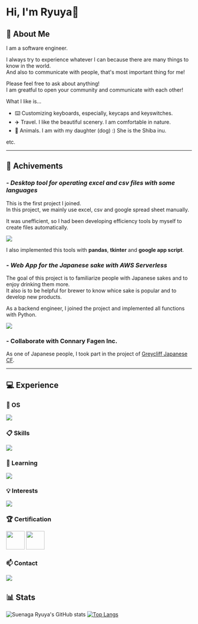 # Hi, I'm Ryuya👋

## :frowning_person: About Me
I am a software engineer.

I always try to experience whatever I can because there are many things to know in the world.<br/>
And also to communicate with people, that's most important thing for me!

Please feel free to ask about anything!<br/>
I am greatful to open your community and communicate with each other!

What I like is...
- :keyboard: Customizing keyboards, especially, keycaps and keyswitches.
- :airplane: Travel. I like the beautiful scenery. I am comfortable in nature.
- :dog: Animals. I am with my daughter (dog) :) She is the Shiba inu.

etc.

---

## :open_file_folder: Achivements

### **_- Desktop tool for operating excel and csv files with some languages_**
This is the first project I joined.<br/>
In this project, we mainly use excel, csv and google spread sheet manually.

It was unefficient, so I had been developing efficiency tools by myself to create files automatically.

<p align="left">
  <a href="https://skillicons.dev">
    <img src="https://skillicons.dev/icons?i=js,python,powershell,windows" />
  </a>
</p>

I also implemented this tools with **pandas**, **tkinter** and **google app script**.


### **_- Web App for the Japanese sake with AWS Serverless_**
The goal of this project is to familiarize people with Japanese sakes and to enjoy drinking them more.<br/>
It also is to be helpful for brewer to know whice sake is popular and to develop new products.

As a backend engineer, I joined the project and implemented all functions with Python.

<p align="left">
  <a href="https://skillicons.dev">
    <img src="https://skillicons.dev/icons?i=aws,dynamodb,react,python" />
  </a>
</p>

### **- Collaborate with Connary Fagen Inc.**
As one of Japanese people, I took part in the project of [Greycliff Japanese CF](https://connary.com/greycliff_japanese.html).

---

## :computer: Experience

### :apple: OS
<p align="left">
  <a href="https://skillicons.dev">
    <img src="https://skillicons.dev/icons?i=windows,apple,linux,ubuntu&perline=10" />
  </a>
</p>

### :clipboard: Skills
<p align="left">
  <a href="https://skillicons.dev">
    <img src="https://skillicons.dev/icons?i=html,css,js,php,python,mysql,git,github,md,vscode,wordpress,aws,dynamodb,powershell&perline=10" />
  </a>
</p>

### :open_book: Learning
<p align="left">
  <a href="https://skillicons.dev">
    <img src="https://skillicons.dev/icons?i=ts,nodejs,deno,react,java,flask,laravel,symfony,bun,docker,vite,gatsby,blender&perline=10" />
  </a>
</p>

### :bulb: Interests
<p align="left">
  <a href="https://skillicons.dev">
    <img src="https://skillicons.dev/icons?i=vue,solidjs,dart,elixir,rust,go,julia,elysia,remix,vuetify,django,electron,astro,flutter,prisma,tauri&perline=10" />
  </a>
</p>

### :trophy: Certification
<span>
  <img width="50px" height="50px" src="https://images.credly.com/images/3599ecf5-baa4-4b3d-87b4-501a48a125c9/Japan_Silver_Java_SE_Programmer_Badge__1_.png">
  <img width="50px" height="50px" src="https://images.credly.com/images/00634f82-b07f-4bbd-a6bb-53de397fc3a6/image.png">
</span>

### :mailbox: Contact
<p align="left">
  <a href="https://skillicons.dev">
    <img src="https://skillicons.dev/icons?i=discord,gmail,instagram,twitter" />
  </a>
</p>

## :bar_chart: Stats
![Suenaga Ryuya's GitHub stats](https://github-readme-stats.vercel.app/api?username=Suenaga-Ryuya&show_icons=true&theme=radical)
[![Top Langs](https://github-readme-stats.vercel.app/api/top-langs/?username=Suenaga-Ryuya&hide_progress=false)](https://github.com/anuraghazra/github-readme-stats)
